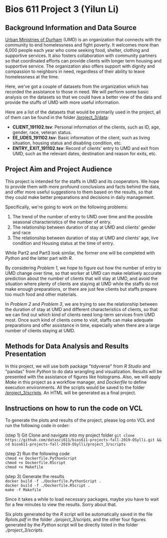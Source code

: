 **Bios 611 Project 3** (Yilun Li)
===

## Background Information and Data Source

[Urban Ministries of Durham](http://www.umdurham.org/) (UMD) is an organization that connects with the community to end homelessness and fight poverty. It welcomes more than 6,000 people each year who come seeking food, shelter, clothing and supportive services. It also fosters collaboration with community partners so that coordinated efforts can provide clients with longer term housing and supportive service. The organization also offers support with dignity and compassion to neighbors in need, regardless of their ability to leave homelessness at the time.  

Here, we've got a couple of datasets from the organization which has recorded the assistance to those in need. We will perform some basic analysis on the datasets so that we could have a better view of the data and provide the stuffs of UMD with more useful information.

Here are a list of the datasets that would be primarily used in the project, all of them can be found in the folder [/project_3/data](https://github.com/datasci611/bios611-projects-fall-2019-OSylli/tree/master/project_3/data):   
  * **CLIENT_191102.tsv**: Personal information of the clients, such as ID, age, gender, race, veteran status.   
  * **EE_UDES_191102.tsv**: Basic information of the client, such as living situation, housing status and disabling condition, etc.    
  * **ENTRY_EXIT_191102.tsv**: Record of clients' entry to UMD and exit from UMD, such as the relevant dates, destination and reason for exits, etc.   
  
## Project Aim and Project Audience

This project is intended for the staffs in UMD and its cooperators. We hope to provide them with more profound conclusions and facts behind the data, and offer more useful suggestions to them based on the results, so that they could make better preparations and decisions in daily management.

Specifically, we're going to work on the following problems:   
1) The trend of the number of entry to UMD over time and the possible seasonal characteristics of the number of entry.   
2) The relationship between duration of stay at UMD and clients' gender and race   
3) The relationship between duration of stay at UMD and clients' age, live condition and Housing status at the time of entry.

While Part2 and Part3 look similar, the former one will be completed with *Python* and the latter part with *R*.

By considering *Problem 1*, we hope to figure out how the number of entry to UMD change over time, so that worker at UMD can make relatively accurate prediction about the number of clients that will stay at UMD, and avoid the situation where plenty of clients are staying at UMD while the staffs do not make enough preparations, or there are just few clients but staffs prepare too much food and other materials.

In *Problem 2* and *Problem 3*, we are trying to see the relationship between the duration of stay at UMD and different characteristics of clients, so that we can find out which kind of clients need long-term services from UMD most. Once such kind of clients come to visit, staffs can make adequate preparations and offer assistance in time, especially when there are a large number of clients staying at UMD.

## Methods for Data Analysis and Results Presentation

In this project, we will use both package "tidyverse" from *R Studio* and "pandas" from *Python* to do data wrangling and visualization. Results will be presented with the assistance of figures like histograms. Also, we will apply *Make* in this project as a workflow manager, and *Dockerfile* to define execution environments. All the scripts would be saved to the folder [/project_3/scripts](https://github.com/datasci611/bios611-projects-fall-2019-OSylli/tree/master/project_3/scripts). An HTML will be generated as a final project.

## Instructions on how to run the code on VCL
To generate the plots and results of the project, please log onto VCL and run the following code in order:

(step 1) Git Clone and navigate into my project folder
`git clone https://github.com/datasci611/bios611-projects-fall-2019-OSylli.git && cd bios611-projects-fall-2019-OSylli/project_3/scripts`

(step 2) Run the following code  
`chmod +x Dockerfile.PythonScript`  
`chmod +x Dockerfile.RScript`  
`chmod +x Makefile`  

(step 3) Generate the results  
`docker build -f ./Dockerfile.PythonScript .`  
`docker build -f ./Dockerfile.RScript .`  
`make -f Makefile`  

Since it takes a while to load necessary packages, maybe you have to wait for a few minutes to view the results. Sorry about that.

Six plots generated by the *R* script will be automatically saved in the file *Rplots.pdf* in the folder *./project_3/scripts*, and the other four figures generated by the *Python* script will be directly listed in the folder *./project_3/scripts*.